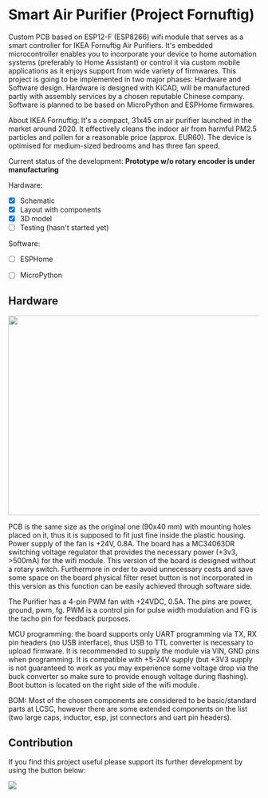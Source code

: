 # Smart Air Purifier (Project Fornuftig)

Custom PCB based on ESP12-F (ESP8266) wifi module that serves as a smart controller for IKEA Fornuftig Air Purifiers. It's embedded microcontroller enables you to incorporate your device to home automation systems (preferably to Home Assistant) or control it via custom mobile applications as it enjoys support from wide variety of firmwares. This project is going to be implemented in two major phases: Hardware and Software design. Hardware is designed with KiCAD, will be manufactured partly with assembly services by a chosen reputable Chinese company. Software is planned to be based on MicroPython and ESPHome firmwares.

About IKEA Fornuftig: It's a compact, 31x45 cm air purifier launched in the market around 2020. It effectively cleans the indoor air from harmful PM2.5 particles and pollen for a reasonable price (approx. EUR60). The device is optimised for medium-sized bedrooms and has three fan speed. 

Current status of the development: **Prototype w/o rotary encoder is under manufacturing**

Hardware: 
* [x] Schematic
* [x] Layout with components
* [x] 3D model 
* [ ] Testing (hasn't started yet)

Software:
* [ ] ESPHome
* [ ] MicroPython


## Hardware

<img src="https://user-images.githubusercontent.com/44551566/215624237-50fa134a-c428-43b6-a8c3-364afe3d16e4.png" width="700" height="400">

PCB is the same size as the original one (90x40 mm) with mounting holes placed on it, thus it is supposed to fit just fine inside the plastic housing. Power supply of the fan is +24V, 0.8A. The board has a MC34063DR switching voltage regulator that provides the necessary power (+3v3, >500mA) for the wifi module. This version of the board is designed without a rotary switch. Furthermore in order to avoid unnecessary costs and save some space on the board physical filter reset button is not incorporated in this version as this function can be easily achieved through software side. 

The Purifier has a 4-pin PWM fan with +24VDC, 0.5A. The pins are power, ground, pwm, fg. PWM is a control pin for pulse width modulation and FG is the tacho pin for feedback purposes.

MCU programming: the board supports only UART programming via TX, RX pin headers (no USB interface), thus USB to TTL converter is necessary to upload firmware. It is recommended to supply the module via VIN, GND pins when programming. It is compatible with +5-24V supply (but +3V3 supply is not guaranteed to work as you may experience some voltage drop via the buck converter so make sure to provide enough voltage during flashing). Boot button is located on the right side of the wifi module.

BOM: Most of the chosen components are considered to be basic/standard parts at LCSC, however there are some extended components on the list (two large caps, inductor, esp, jst connectors and uart pin headers).

## Contribution

If you find this project useful please support its further development by using the button below:

<a href="https://www.buymeacoffee.com/gergohorvath"><img src="https://img.buymeacoffee.com/button-api/?text=Buy me a coffee&emoji=&slug=gergohorvath&button_colour=FFDD00&font_colour=000000&font_family=Cookie&outline_colour=000000&coffee_colour=ffffff" /></a>
